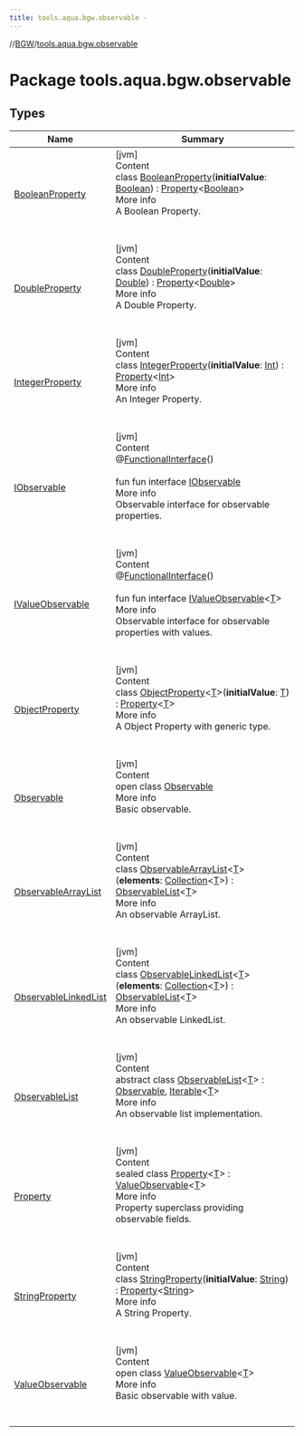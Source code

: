```yaml
---
title: tools.aqua.bgw.observable -
---
```

//[BGW](../../index.md)/[tools.aqua.bgw.observable](index.md)



# Package tools.aqua.bgw.observable  


## Types  
  
|  Name |  Summary | 
|---|---|
| <a name="tools.aqua.bgw.observable/BooleanProperty///PointingToDeclaration/"></a>[BooleanProperty](-boolean-property/index.md)| <a name="tools.aqua.bgw.observable/BooleanProperty///PointingToDeclaration/"></a>[jvm]  <br>Content  <br>class [BooleanProperty](-boolean-property/index.md)(**initialValue**: [Boolean](https://kotlinlang.org/api/latest/jvm/stdlib/kotlin/-boolean/index.html)) : [Property](-property/index.md)<[Boolean](https://kotlinlang.org/api/latest/jvm/stdlib/kotlin/-boolean/index.html)>   <br>More info  <br>A Boolean Property.  <br><br><br>|
| <a name="tools.aqua.bgw.observable/DoubleProperty///PointingToDeclaration/"></a>[DoubleProperty](-double-property/index.md)| <a name="tools.aqua.bgw.observable/DoubleProperty///PointingToDeclaration/"></a>[jvm]  <br>Content  <br>class [DoubleProperty](-double-property/index.md)(**initialValue**: [Double](https://kotlinlang.org/api/latest/jvm/stdlib/kotlin/-double/index.html)) : [Property](-property/index.md)<[Double](https://kotlinlang.org/api/latest/jvm/stdlib/kotlin/-double/index.html)>   <br>More info  <br>A Double Property.  <br><br><br>|
| <a name="tools.aqua.bgw.observable/IntegerProperty///PointingToDeclaration/"></a>[IntegerProperty](-integer-property/index.md)| <a name="tools.aqua.bgw.observable/IntegerProperty///PointingToDeclaration/"></a>[jvm]  <br>Content  <br>class [IntegerProperty](-integer-property/index.md)(**initialValue**: [Int](https://kotlinlang.org/api/latest/jvm/stdlib/kotlin/-int/index.html)) : [Property](-property/index.md)<[Int](https://kotlinlang.org/api/latest/jvm/stdlib/kotlin/-int/index.html)>   <br>More info  <br>An Integer Property.  <br><br><br>|
| <a name="tools.aqua.bgw.observable/IObservable///PointingToDeclaration/"></a>[IObservable](-i-observable/index.md)| <a name="tools.aqua.bgw.observable/IObservable///PointingToDeclaration/"></a>[jvm]  <br>Content  <br>@[FunctionalInterface](https://docs.oracle.com/javase/8/docs/api/java/lang/FunctionalInterface.html)()  <br>  <br>fun fun interface [IObservable](-i-observable/index.md)  <br>More info  <br>Observable interface for observable properties.  <br><br><br>|
| <a name="tools.aqua.bgw.observable/IValueObservable///PointingToDeclaration/"></a>[IValueObservable](-i-value-observable/index.md)| <a name="tools.aqua.bgw.observable/IValueObservable///PointingToDeclaration/"></a>[jvm]  <br>Content  <br>@[FunctionalInterface](https://docs.oracle.com/javase/8/docs/api/java/lang/FunctionalInterface.html)()  <br>  <br>fun fun interface [IValueObservable](-i-value-observable/index.md)<[T](-i-value-observable/index.md)>  <br>More info  <br>Observable interface for observable properties with values.  <br><br><br>|
| <a name="tools.aqua.bgw.observable/ObjectProperty///PointingToDeclaration/"></a>[ObjectProperty](-object-property/index.md)| <a name="tools.aqua.bgw.observable/ObjectProperty///PointingToDeclaration/"></a>[jvm]  <br>Content  <br>class [ObjectProperty](-object-property/index.md)<[T](-object-property/index.md)>(**initialValue**: [T](-object-property/index.md)) : [Property](-property/index.md)<[T](-object-property/index.md)>   <br>More info  <br>A Object Property with generic type.  <br><br><br>|
| <a name="tools.aqua.bgw.observable/Observable///PointingToDeclaration/"></a>[Observable](-observable/index.md)| <a name="tools.aqua.bgw.observable/Observable///PointingToDeclaration/"></a>[jvm]  <br>Content  <br>open class [Observable](-observable/index.md)  <br>More info  <br>Basic observable.  <br><br><br>|
| <a name="tools.aqua.bgw.observable/ObservableArrayList///PointingToDeclaration/"></a>[ObservableArrayList](-observable-array-list/index.md)| <a name="tools.aqua.bgw.observable/ObservableArrayList///PointingToDeclaration/"></a>[jvm]  <br>Content  <br>class [ObservableArrayList](-observable-array-list/index.md)<[T](-observable-array-list/index.md)>(**elements**: [Collection](https://kotlinlang.org/api/latest/jvm/stdlib/kotlin.collections/-collection/index.html)<[T](-observable-array-list/index.md)>) : [ObservableList](-observable-list/index.md)<[T](-observable-array-list/index.md)>   <br>More info  <br>An observable ArrayList.  <br><br><br>|
| <a name="tools.aqua.bgw.observable/ObservableLinkedList///PointingToDeclaration/"></a>[ObservableLinkedList](-observable-linked-list/index.md)| <a name="tools.aqua.bgw.observable/ObservableLinkedList///PointingToDeclaration/"></a>[jvm]  <br>Content  <br>class [ObservableLinkedList](-observable-linked-list/index.md)<[T](-observable-linked-list/index.md)>(**elements**: [Collection](https://kotlinlang.org/api/latest/jvm/stdlib/kotlin.collections/-collection/index.html)<[T](-observable-linked-list/index.md)>) : [ObservableList](-observable-list/index.md)<[T](-observable-linked-list/index.md)>   <br>More info  <br>An observable LinkedList.  <br><br><br>|
| <a name="tools.aqua.bgw.observable/ObservableList///PointingToDeclaration/"></a>[ObservableList](-observable-list/index.md)| <a name="tools.aqua.bgw.observable/ObservableList///PointingToDeclaration/"></a>[jvm]  <br>Content  <br>abstract class [ObservableList](-observable-list/index.md)<[T](-observable-list/index.md)> : [Observable](-observable/index.md), [Iterable](https://kotlinlang.org/api/latest/jvm/stdlib/kotlin.collections/-iterable/index.html)<[T](-observable-list/index.md)>   <br>More info  <br>An observable list implementation.  <br><br><br>|
| <a name="tools.aqua.bgw.observable/Property///PointingToDeclaration/"></a>[Property](-property/index.md)| <a name="tools.aqua.bgw.observable/Property///PointingToDeclaration/"></a>[jvm]  <br>Content  <br>sealed class [Property](-property/index.md)<[T](-property/index.md)> : [ValueObservable](-value-observable/index.md)<[T](-property/index.md)>   <br>More info  <br>Property superclass providing observable fields.  <br><br><br>|
| <a name="tools.aqua.bgw.observable/StringProperty///PointingToDeclaration/"></a>[StringProperty](-string-property/index.md)| <a name="tools.aqua.bgw.observable/StringProperty///PointingToDeclaration/"></a>[jvm]  <br>Content  <br>class [StringProperty](-string-property/index.md)(**initialValue**: [String](https://kotlinlang.org/api/latest/jvm/stdlib/kotlin/-string/index.html)) : [Property](-property/index.md)<[String](https://kotlinlang.org/api/latest/jvm/stdlib/kotlin/-string/index.html)>   <br>More info  <br>A String Property.  <br><br><br>|
| <a name="tools.aqua.bgw.observable/ValueObservable///PointingToDeclaration/"></a>[ValueObservable](-value-observable/index.md)| <a name="tools.aqua.bgw.observable/ValueObservable///PointingToDeclaration/"></a>[jvm]  <br>Content  <br>open class [ValueObservable](-value-observable/index.md)<[T](-value-observable/index.md)>  <br>More info  <br>Basic observable with value.  <br><br><br>|


